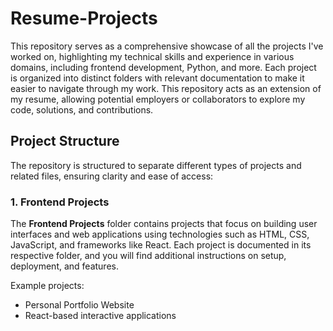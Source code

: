 # Resume-Projects

This repository serves as a comprehensive showcase of all the projects I've worked on, highlighting my technical skills and experience in various domains, including frontend development, Python, and more. Each project is organized into distinct folders with relevant documentation to make it easier to navigate through my work. This repository acts as an extension of my resume, allowing potential employers or collaborators to explore my code, solutions, and contributions.

## Project Structure

The repository is structured to separate different types of projects and related files, ensuring clarity and ease of access:


### 1. **Frontend Projects**
   The **Frontend Projects** folder contains projects that focus on building user interfaces and web applications using technologies such as HTML, CSS, JavaScript, and frameworks like React. Each project is documented in its respective folder, and you will find additional instructions on setup, deployment, and features.

   Example projects:
   - Personal Portfolio Website
   - React-based interactive applications

